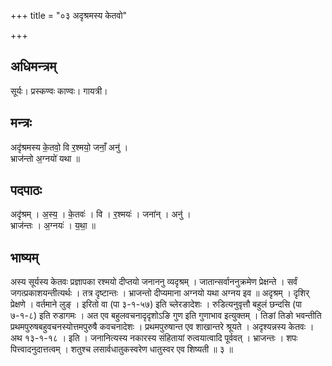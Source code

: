 +++
title = "०३ अदृश्रमस्य केतवो"

+++
## अधिमन्त्रम्
सूर्यः। प्रस्कण्वः काण्वः। गायत्री।

## मन्त्रः
अदृ॑श्रमस्य के॒तवो॒ वि र॒श्मयो॒ जनाँ॒ अनु॑ ।  
भ्राज॑न्तो अ॒ग्नयो॑ यथा ॥

## पदपाठः
अदृ॑श्रम् । अ॒स्य॒ । के॒तवः॑ । वि । र॒श्मयः॑ । जना॑न् । अनु॑ ।  
भ्राज॑न्तः । अ॒ग्नयः॑ । य॒था॒ ॥

## भाष्यम्
अस्य सूर्यस्य केतवः प्रज्ञापका रश्मयो दीप्तयो जनाननु व्यदृश्रम् । जातान्सर्वाननुक्रमेण प्रेक्षन्ते । सर्वं जगत्प्रकाशयन्तीत्यर्थः । तत्र दृष्टान्तः । भ्राजन्तो दीप्यमाना अग्नयो यथा अग्नय इव ॥ अदृश्रम् । दृशिर् प्रेक्षणे । वर्तमाने लुङ् । इरितो वा (पा ३-१-५७) इति च्लेरङादेशः । रुडित्यनुवृत्तौ बहुलं छन्दसि (पा ७-१-८) इति रुडागमः । अत एव बहुलवचनादृदृशोऽङि गुण इति गुणाभाव इत्युक्तम् । तिङां तिङो भवन्तीति प्रथमपुरुषबहुवचनस्योत्तमपुरुषै कवचनादेशः । प्रथमपुरुषान्त एव शाखान्तरे श्रूयते । अदृश्यन्नस्य केतवः । अथ १३-१-१८ । इति । जनानित्यस्य नकारस्य संहितायां रुत्वयात्वादि पूर्ववत् । भ्राजन्तः । शपः पित्त्वादनुदात्तत्वम् । शतुश्च लसार्वधातुकस्वरेण धातुस्वर एव शिष्यती ॥ ३ ॥